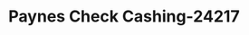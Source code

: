 ---
f_zip-code: 22960
f_state-code: VA
title: Paynes Check Cashing-24217
f_phone: 540-672-5751
f_city-only: Orange
f_address: 207 Madison Rd Orange
f_location-unique-id: '24217'
slug: paynes-check-cashing-24217
updated-on: '2024-05-30T13:46:58.046Z'
created-on: '2024-05-30T13:36:59.803Z'
published-on: '2024-05-30T13:54:32.469Z'
f_city-state: cms/city/orange-va.md
f_company: cms/company/paynes-check-cashing.md
f_state: cms/state/virginia.md
layout: '[payday-loan].html'
tags: payday-loan
---